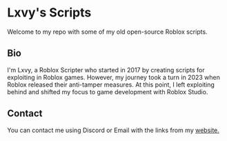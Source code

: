# Lxvy's Scripts

Welcome to my repo with some of my old open-source Roblox scripts.

## Bio

I'm Lxvy, a Roblox Scripter who started in 2017 by creating scripts for exploiting in Roblox games. However, my journey took a turn in 2023 when Roblox released their anti-tamper measures. At this point, I left exploiting behind and shifted my focus to game development with Roblox Studio.

## Contact

You can contact me using Discord or Email with the links from my [website.](https://lx-vy.carrd.co/)
